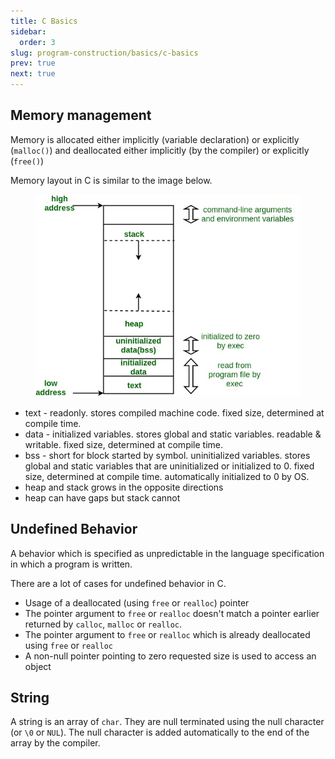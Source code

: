 ```yaml
---
title: C Basics
sidebar:
  order: 3
slug: program-construction/basics/c-basics
prev: true
next: true
---
```


## Memory management

Memory is allocated either implicitly (variable declaration) or explicitly
(`malloc()`) and deallocated either implicitly (by the compiler) or explicitly
(`free()`)

Memory layout in C is similar to the image below.

<figure>

![Memory layout in C](./images/c-memory-layout.jpg)

</figure>

- text - readonly. stores compiled machine code. fixed size, determined at compile time.
- data - initialized variables. stores global and static variables. readable & writable. fixed size, determined at compile time.
- bss - short for block started by symbol. uninitialized variables. stores global and static variables that are uninitialized or initialized to 0. fixed size, determined at compile time. automatically initialized to 0 by OS.
- heap and stack grows in the opposite directions
- heap can have gaps but stack cannot

## Undefined Behavior

A behavior which is specified as unpredictable in the language specification in
which a program is written.

There are a lot of cases for undefined behavior in C.

- Usage of a deallocated (using `free` or `realloc`) pointer
- The pointer argument to `free` or `realloc` doesn't match a pointer earlier
  returned by `calloc`, `malloc` or `realloc`.
- The pointer argument to `free` or `realloc` which is already deallocated using
  `free` or `realloc`
- A non-null pointer pointing to zero requested size is used to access an object

## String

A string is an array of `char`. They are null terminated using the null
character (or `\0` or `NUL`). The null character is added automatically to the
end of the array by the compiler.
